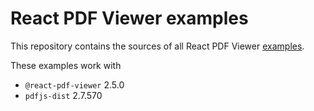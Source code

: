 # React PDF Viewer examples

This repository contains the sources of all React PDF Viewer [examples](https://react-pdf-viewer.dev/examples). 

These examples work with

* `@react-pdf-viewer` 2.5.0
* `pdfjs-dist` 2.7.570